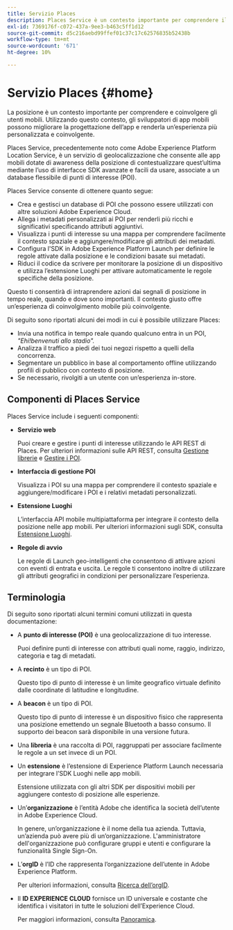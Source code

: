 ```yaml
---
title: Servizio Places
description: Places Service è un contesto importante per comprendere il coinvolgimento degli utenti di dispositivi mobili. Utilizzando questo contesto, gli sviluppatori di app mobili possono migliorare la progettazione dell’app e renderla un’esperienza più personalizzata e coinvolgente.
exl-id: 7369176f-c072-437a-9ee3-b463c5ff1d12
source-git-commit: d5c216aebd99ffef01c37c17c62576835b52438b
workflow-type: tm+mt
source-wordcount: '671'
ht-degree: 10%

---
```


# Servizio Places {#home}

La posizione è un contesto importante per comprendere e coinvolgere gli utenti mobili. Utilizzando questo contesto, gli sviluppatori di app mobili possono migliorare la progettazione dell’app e renderla un’esperienza più personalizzata e coinvolgente.

Places Service, precedentemente noto come Adobe Experience Platform Location Service, è un servizio di geolocalizzazione che consente alle app mobili dotate di awareness della posizione di contestualizzare quest’ultima mediante l’uso di interfacce SDK avanzate e facili da usare, associate a un database flessibile di punti di interesse (POI).

Places Service consente di ottenere quanto segue:

* Crea e gestisci un database di POI che possono essere utilizzati con altre soluzioni Adobe Experience Cloud.
* Allega i metadati personalizzati ai POI per renderli più ricchi e significativi specificando attributi aggiuntivi.
* Visualizza i punti di interesse su una mappa per comprendere facilmente il contesto spaziale e aggiungere/modificare gli attributi dei metadati.
* Configura l&#39;SDK in Adobe Experience Platform Launch per definire le regole attivate dalla posizione e le condizioni basate sui metadati.
* Riduci il codice da scrivere per monitorare la posizione di un dispositivo e utilizza l’estensione Luoghi per attivare automaticamente le regole specifiche della posizione.

Questo ti consentirà di intraprendere azioni dai segnali di posizione in tempo reale, quando e dove sono importanti. Il contesto giusto offre un’esperienza di coinvolgimento mobile più coinvolgente.

Di seguito sono riportati alcuni dei modi in cui è possibile utilizzare Places:

* Invia una notifica in tempo reale quando qualcuno entra in un POI, *&quot;Ehi!benvenuti allo stadio&quot;.*
* Analizza il traffico a piedi dei tuoi negozi rispetto a quelli della concorrenza.
* Segmentare un pubblico in base al comportamento offline utilizzando profili di pubblico con contesto di posizione.
* Se necessario, rivolgiti a un utente con un’esperienza in-store.

## Componenti di Places Service

Places Service include i seguenti componenti:

* **Servizio web**

  Puoi creare e gestire i punti di interesse utilizzando le API REST di Places. Per ulteriori informazioni sulle API REST, consulta [Gestione librerie](/help/web-service-api/api-usage/manage-libraries/manage-libraries.md) e [Gestire i POI](/help/web-service-api/api-usage/manage-pois/manage-pois.md).

* **Interfaccia di gestione POI**

  Visualizza i POI su una mappa per comprendere il contesto spaziale e aggiungere/modificare i POI e i relativi metadati personalizzati.

* **Estensione Luoghi**

  L’interfaccia API mobile multipiattaforma per integrare il contesto della posizione nelle app mobili. Per ulteriori informazioni sugli SDK, consulta [Estensione Luoghi](/help/places-ext-aep-sdks/places-extension/places-extension.md).

* **Regole di avvio**

  Le regole di Launch geo-intelligenti che consentono di attivare azioni con eventi di entrata e uscita. Le regole ti consentono inoltre di utilizzare gli attributi geografici in condizioni per personalizzare l’esperienza.

## Terminologia

Di seguito sono riportati alcuni termini comuni utilizzati in questa documentazione:

* A **punto di interesse (POI)** è una geolocalizzazione di tuo interesse.

  Puoi definire punti di interesse con attributi quali nome, raggio, indirizzo, categoria e tag di metadati.

* A **recinto** è un tipo di POI.

  Questo tipo di punto di interesse è un limite geografico virtuale definito dalle coordinate di latitudine e longitudine.

* A **beacon** è un tipo di POI.

  Questo tipo di punto di interesse è un dispositivo fisico che rappresenta una posizione emettendo un segnale Bluetooth a basso consumo. Il supporto dei beacon sarà disponibile in una versione futura.

* Una **libreria** è una raccolta di POI, raggruppati per associare facilmente le regole a un set invece di un POI.

* Un **estensione** è l’estensione di Experience Platform Launch necessaria per integrare l’SDK Luoghi nelle app mobili.

  Estensione utilizzata con gli altri SDK per dispositivi mobili per aggiungere contesto di posizione alle esperienze.

* Un’**organizzazione** è l’entità Adobe che identifica la società dell’utente in Adobe Experience Cloud.

  In genere, un’organizzazione è il nome della tua azienda. Tuttavia, un’azienda può avere più di un’organizzazione. L&#39;amministratore dell&#39;organizzazione può configurare gruppi e utenti e configurare la funzionalità Single Sign-On.

* L’**orgID** è l’ID che rappresenta l’organizzazione dell’utente in Adobe Experience Platform.

  Per ulteriori informazioni, consulta [Ricerca dell’orgID](https://forums.adobe.com/thread/2339895).

* Il **ID EXPERIENCE CLOUD** fornisce un ID universale e costante che identifica i visitatori in tutte le soluzioni dell’Experience Cloud.

  Per maggiori informazioni, consulta [Panoramica](https://experienceleague.adobe.com/docs/id-service/using/intro/overview.html?lang=it).
